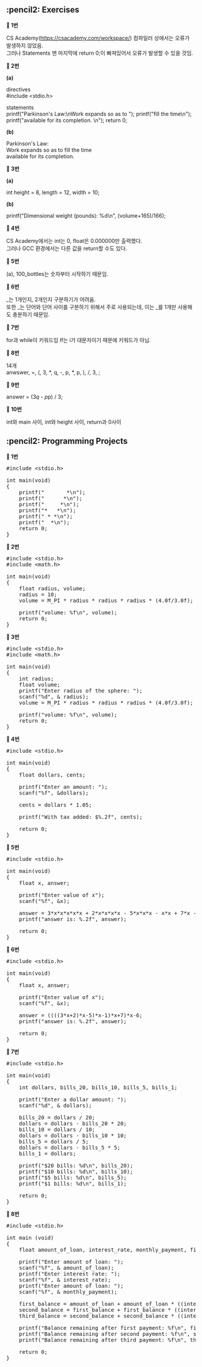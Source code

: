 <h2>:pencil2: Exercises</h2>

**:pushpin: 1번**

CS Academy(https://csacademy.com/workspace/) 컴파일러 상에서는 오류가 발생하지 않았음.<br>
그러나 Statements 맨 마지막에 return 0;이 빠져있어서 오류가 발생할 수 있을 것임.

**:pushpin: 2번**

**(a)**<br>

directives<br>
#include <stdio.h><br>

statements<br>
printf("Parkinson's Law:\nWork expands so as to ");
printf("fill the time\n");
printf("available for its completion. \n");
return 0;

**(b)**<br>

Parkinson's Law:<br>
Work expands so as to fill the time<br>
available for its completion.<br>

**:pushpin: 3번**

**(a)**<br>

int height = 8, length = 12, width = 10;

**(b)**<br>

printf("Dimensional weight (pounds): %d\n", (volume+165)/166);

**:pushpin: 4번**

CS Academy에서는 int는 0, float은 0.000000만 출력했다.<br>
그러나 GCC 환경에서는 다른 값을 return할 수도 있다.<br>

**:pushpin: 5번**

(a), 100_bottles는 숫자부터 시작하기 때문임.<br>

**:pushpin: 6번**

_는 1개인지, 2개인지 구분하기가 어려움.<br>
또한 _는 단어와 단어 사이를 구분하기 위해서 주로 사용되는데, 이는 _를 1개만 사용해도 충분하기 때문임.<br>

**:pushpin: 7번**

for과 while이 키워드임 If는 i가 대문자이기 때문에 키워드가 아님.<br>

**:pushpin: 8번**

14개<br>
anwswer, =, (, 3, *, q, -, p, *, p, ), /, 3, ;

**:pushpin: 9번**

answer = (3*q - p*p) / 3;

**:pushpin: 10번**

int와 main 사이, int와 height 사이, return과 0사이<br>

<h2>:pencil2: Programming Projects</h2>

**:pushpin: 1번**

<pre>
#include <<t>stdio.h>

int main(void)
{
    printf("       *\n");
    printf("      *\n");
    printf("     *\n");
    printf("*   *\n");
    printf(" * *\n");
    printf("  *\n");
    return 0;
}
</pre>

**:pushpin: 2번**
<pre>
#include <<t>stdio.h>
#include <<t>math.h>

int main(void)
{
    float radius, volume;
    radius = 10;
    volume = M_PI * radius * radius * radius * (4.0f/3.0f);
    
    printf("volume: %f\n", volume);
    return 0;
}
</pre>

**:pushpin: 3번**

<pre>
#include <<t>stdio.h>
#include <<t>math.h>

int main(void)
{
    int radius;
    float volume;
    printf("Enter radius of the sphere: ");
    scanf("%d", & radius);
    volume = M_PI * radius * radius * radius * (4.0f/3.0f);
    
    printf("volume: %f\n", volume);
    return 0;
}
</pre>

**:pushpin: 4번**

<pre>
#include <<t>stdio.h>

int main(void)
{
    float dollars, cents;
    
    printf("Enter an amount: ");
    scanf("%f", &dollars);
    
    cents = dollars * 1.05;
    
    printf("With tax added: $%.2f", cents);
    
    return 0;
}
</pre>

**:pushpin: 5번**

<pre>
#include <<t>stdio.h>

int main(void)
{
    float x, answer;
    
    printf("Enter value of x");
    scanf("%f", &x);
    
    answer = 3*x*x*x*x*x + 2*x*x*x*x - 5*x*x*x - x*x + 7*x -6;
    printf("answer is: %.2f", answer);
    
    return 0;
}
</pre>

**:pushpin: 6번**

<pre>
#include <<t>stdio.h>

int main(void)
{
    float x, answer;
    
    printf("Enter value of x");
    scanf("%f", &x);
    
    answer = ((((3*x+2)*x-5)*x-1)*x+7)*x-6;
    printf("answer is: %.2f", answer);
    
    return 0;
}
</pre>

**:pushpin: 7번**

<pre>
#include <<t>stdio.h>

int main(void)
{
    int dollars, bills_20, bills_10, bills_5, bills_1;
    
    printf("Enter a dollar amount: ");
    scanf("%d", & dollars);
    
    bills_20 = dollars / 20;
    dollars = dollars - bills_20 * 20;
    bills_10 = dollars / 10;
    dollars = dollars - bills_10 * 10;
    bills_5 = dollars / 5;
    dollars = dollars - bills_5 * 5;
    bills_1 = dollars;
    
    printf("$20 bills: %d\n", bills_20);
    printf("$10 bills: %d\n", bills_10);
    printf("$5 bills: %d\n", bills_5);
    printf("$1 bills: %d\n", bills_1);
    
    return 0;
}
</pre>

**:pushpin: 8번**

<pre>
#include <<t>stdio.h>

int main (void)
{
    float amount_of_loan, interest_rate, monthly_payment, first_balance, second_balance, third_balance;
    
    printf("Enter amount of loan: ");
    scanf("%f", & amount_of_loan);
    printf("Enter interest rate: ");
    scanf("%f", & interest_rate);
    printf("Enter amount of loan: ");
    scanf("%f", & monthly_payment);
    
    first_balance = amount_of_loan + amount_of_loan * ((interest_rate / 100) / 12) - monthly_payment;
    second_balance = first_balance + first_balance * ((interest_rate / 100) / 12) - monthly_payment;
    third_balance = second_balance + second_balance * ((interest_rate / 100) / 12) - monthly_payment;
    
    printf("Balance remaining after first payment: %f\n", first_balance);
    printf("Balance remaining after second payment: %f\n", second_balance);
    printf("Balance remaining after third payment: %f\n", third_balance);
    
    return 0;
}
</pre>
